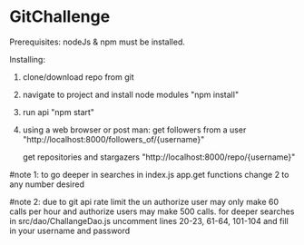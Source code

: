 # GitChallenge

Prerequisites:
nodeJs & npm must be installed.

Installing:
1) clone/download repo from  git
2) navigate to project and install node modules 
    "npm install"
3) run api
    "npm start"
4) using a web browser or post man:
    get followers from a user
    "http://localhost:8000/followers_of/{username}"

    get repositories and stargazers
    "http://localhost:8000/repo/{username}"

#note 1: to go deeper in searches in index.js app.get functions change 2 to any number desired

#note 2: due to git api rate limit the un authorize user may only make 60 calls per hour and authorize users may make 500 calls. for deeper searches in src/dao/ChallangeDao.js uncomment lines 20-23, 61-64, 101-104 and fill in your username and password